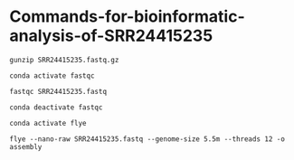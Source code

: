 # Commands-for-bioinformatic-analysis-of-SRR24415235
`gunzip SRR24415235.fastq.gz`

`conda activate fastqc`

`fastqc SRR24415235.fastq`

`conda deactivate fastqc`

`conda activate flye`

`flye --nano-raw SRR24415235.fastq --genome-size 5.5m --threads 12 -o assembly`
